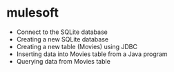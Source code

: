 # mulesoft
- Connect to the SQLite database
- Creating a new SQLite database
- Creating a new table (Movies) using JDBC
- Inserting data into Movies table from a Java program
- Querying data from Movies table
